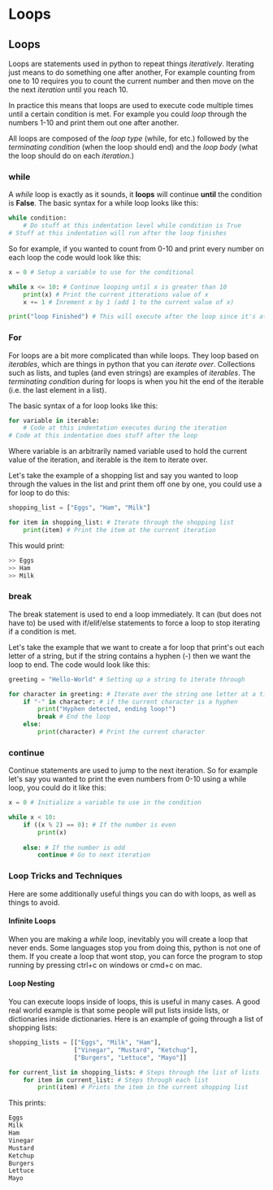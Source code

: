 # Loops



## Loops



Loops are statements used in python to repeat things *iteratively*. Iterating just means to do something one after another, For example counting from one to 10 requires you to count the current number and then move on the the next *iteration* until you reach 10. 

In practice this means that loops are used to execute code multiple times until a certain condition is met. For example you could *loop* through the numbers 1-10 and print them out one after another.

All loops are composed of the *loop type* (while, for etc.) followed by the *terminating condition* (when the loop should end) and the *loop body* (what the loop should do on each *iteration.*)



### while



A *while* loop is exactly as it sounds, it **loops** will continue **until** the condition is **False**. The basic syntax for a while loop looks like this: 

```python
while condition:
	# Do stuff at this indentation level while condition is True 
# Stuff at this indentation will run after the loop finishes
```



So for example, if you wanted to count from 0-10 and print every number on each loop the code would look like this:

```python
x = 0 # Setup a variable to use for the conditional

while x <= 10: # Continue looping until x is greater than 10
	print(x) # Print the current itterations value of x
	x += 1 # Inrement x by 1 (add 1 to the current value of x)

print("loop Finished") # This will execute after the loop since it's at a lower indentation level
```



### For



For loops are a bit more complicated than while loops. They loop based on *iterables*, which are things in python that you can *iterate over*. Collections such as lists, and tuples (and even strings) are examples of *iterables*. The *terminating condition* during for loops is when you hit the end of the iterable (i.e. the last element in a list).



The basic syntax of a for loop looks like this:



```python
for variable in iterable:
	# Code at this indentation executes during the iteration
# Code at this indentation does stuff after the loop
```



Where variable is an arbitrarily named variable used to hold the current value of the iteration, and iterable is the item to iterate over.



Let's take the example of a shopping list and say you wanted to loop through the values in the list and print them off one by one, you could use a for loop to do this:



```python
shopping_list = ["Eggs", "Ham", "Milk"]

for item in shopping_list: # Iterate through the shopping list
	print(item) # Print the item at the current iteration
```



This would print:



```python
>> Eggs
>> Ham
>> Milk
```



### break



The break statement is used to end a loop immediately. It can (but does not have to) be used with if/elif/else statements to force a loop to stop iterating if a condition is met.



Let's take the example that we want to create a for loop that print's out each letter of a string, but if the string contains a hyphen (-) then we want the loop to end. The code would look like this:

```python
greeting = "Hello-World" # Setting up a string to iterate through

for character in greeting: # Iterate over the string one letter at a time
	if "-" in character: # if the current character is a hyphen
		print("Hyphen detected, ending loop!")
		break # End the loop
	else:
		print(character) # Print the current character
```



### continue



Continue statements are used to jump to the next iteration. So for example let's say you wanted to print the even numbers from 0-10 using a while loop, you could do it like this:



```python
x = 0 # Initialize a variable to use in the condition

while x < 10:
	if ((x % 2) == 0): # If the number is even
		print(x)
		
	else: # If the number is odd
		continue # Go to next iteration
```



### Loop Tricks and Techniques



Here are some additionally useful things you can do with loops, as well as things to avoid.



#### Infinite Loops



When you are making a *while* loop, inevitably you will create a loop that never ends. Some languages stop you from doing this, python is not one of them. If you create a loop that wont stop, you can force the program to stop running by pressing ctrl+c on windows or cmd+c on mac.



#### Loop Nesting



You can execute loops inside of loops, this is useful in many cases. A good real world example is that some people will put lists inside lists, or dictionaries inside dictionaries. Here is an example of going through a list of shopping lists:



```python
shopping_lists = [["Eggs", "Milk", "Ham"], 
                  ["Vinegar", "Mustard", "Ketchup"], 
                  ["Burgers", "Lettuce", "Mayo"]]

for current_list in shopping_lists: # Steps through the list of lists
    for item in current_list: # Steps through each list
        print(item) # Prints the item in the current shopping list
```



This prints:

```python
Eggs
Milk
Ham
Vinegar
Mustard
Ketchup
Burgers
Lettuce
Mayo
```

